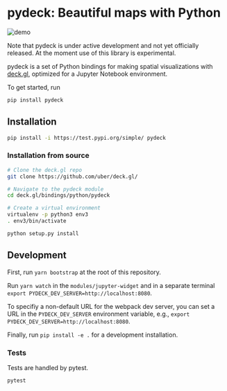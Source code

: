 # pydeck: Beautiful maps with Python

![demo](https://user-images.githubusercontent.com/2204757/58838976-1538f400-8615-11e9-84f6-a2fe42bb300b.gif)

Note that pydeck is under active development and not yet officially released. At the moment use of this library is experimental.

pydeck is a set of Python bindings for making spatial visualizations with [deck.gl](https://deck.gl),
optimized for a Jupyter Notebook environment.

To get started, run

```bash
pip install pydeck
```

## Installation

```bash
pip install -i https://test.pypi.org/simple/ pydeck
```

### Installation from source

```bash
# Clone the deck.gl repo
git clone https://github.com/uber/deck.gl/

# Navigate to the pydeck module
cd deck.gl/bindings/python/pydeck

# Create a virtual environment
virtualenv -p python3 env3
. env3/bin/activate

python setup.py install
```

## Development

First, run `yarn bootstrap` at the root of this repository.

Run `yarn watch` in the `modules/jupyter-widget` and in a separate terminal `export PYDECK_DEV_SERVER=http://localhost:8080`.

To specifiy a non-default URL for the webpack dev server, you can set a URL in the `PYDECK_DEV_SERVER` environment variable,
e.g., `export PYDECK_DEV_SERVER=http://localhost:8080`.

Finally, run `pip install -e .` for a development installation.


### Tests

Tests are handled by pytest.

```bash
pytest
```
